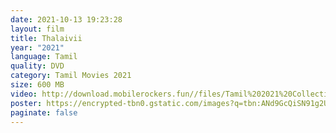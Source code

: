 ```yaml
---
date: 2021-10-13 19:23:28
layout: film
title: Thalaivii
year: "2021"
language: Tamil
quality: DVD
category: Tamil Movies 2021
size: 600 MB
video: http://download.mobilerockers.fun//files/Tamil%202021%20Collection/Thalaivii%20(2021)/Thalaivii%20(2021)%20Full%20Movies/Thalaivii%20(2021)%20HDRip/Thalaivii%20(2021)%20HDRip%20Single%20Part.mp4
poster: https://encrypted-tbn0.gstatic.com/images?q=tbn:ANd9GcQiSN91g2UTfxKgO8Qgy-52u322DJYg_1Yi0A&usqp=CAU
paginate: false
---
```

